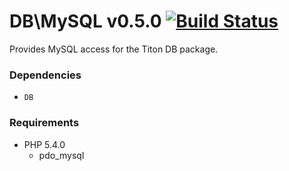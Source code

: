 # DB\MySQL v0.5.0 [![Build Status](https://travis-ci.org/titon/db-mysql.png)](https://travis-ci.org/titon/db-mysql) #

Provides MySQL access for the Titon DB package.

### Dependencies ###

* `DB`

### Requirements ###

* PHP 5.4.0
    * pdo_mysql